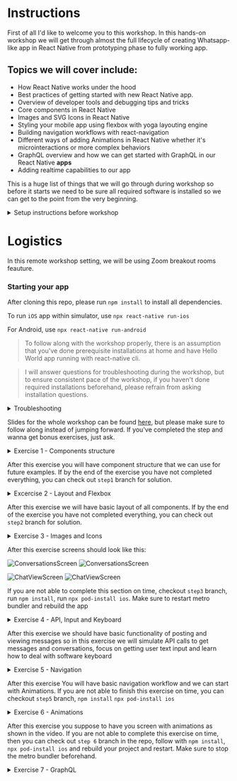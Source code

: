 # Instructions

First of all I'd like to welcome you to this workshop.
In this hands-on workshop we will get through almost the full lifecycle of creating Whatsapp-like app in React Native from prototyping phase to fully working app.

## Topics we will cover include:

- How React Native works under the hood
- Best practices of getting started with new React Native app.
- Overview of developer tools and debugging tips and tricks
- Core components in React Native
- Images and SVG Icons in React Native
- Styling your mobile app using flexbox with yoga layouting engine
- Building navigation workflows with react-navigation
- Different ways of adding Animations in React Native whether it's microinteractions or more complex behaviors
- GraphQL overview and how we can get started with GraphQL in our React Native **apps**
- Adding realtime capabilities to our app

This is a huge list of things that we will go through during workshop so before it starts we need to be sure all required software is installed so we can get to the point from the very beginning.

<details>
<summary>
Setup instructions before workshop
</summary>

## Remote workshop guidelines

Workshop will be taught using [Zoom](zoom.us) software. It's crucial that you download Zoom from official website.
https://zoom.us/download

We will use Zoom breakout rooms feature, which means that you will be splitted into groups during hands on part of the excercise and assigned into so-called "Breakout rooms".
In breakout room you are assigned to its crucial that you collaborate and share screen to ask guidelines. That's the best part of the remote workshop and it makes it even more interactive and engaging than in-person one.
I will go through every room to participate in discussions, help answering questions and so on.

I encourage you to keep video on at all times, so experience will be more human and social. I also encoruage you to use Mute feature if you are not talking to disable background noise.

## Having your Machine Ready - 3 Easy Steps

You'll be able to write React Native code for either iOS, Android, or both. Let's make sure your machine is ready to get rolling.

It's important that you are able to run a "Hello World" app **BEFORE** this workshop, even if you're not familiar with the steps.

We'll go over all the tools you've installed, but for now let's get you setup. If these steps seem rudimentary, then good! That's why
we want them out of the way before the workshop. If these tools are new to you, please spend some time familiarizing yourself
as we will mention but not go into detail on their exact use.

### 1. Git/GitHub source control

This part isn't critical, but we'll be occasionally pushing our code to a repo in the demo. If you would like to follow along
with those steps, be sure to have a [GitHub](https://github.com/) account and install Git for your OS.

Installing Git: https://www.atlassian.com/git/tutorials/install-git

### 2. React Native - using Native

There is a quick-start and there is a native code start. We'll be using the native-cli option. I will showcase also Expo option, but it's important you to get native-cli working before the workshop

The directions can be found here: https://reactnative.dev/docs/environment-setup

Please click the native tab and follow the steps provided.

> **React Native CLI Quickstart**

### 3. Hello World - Goodbye World?

Each of the directions above, ask you to generate "AwesomeProject" and run it. If you've done that you're ready for our workshop!

</details>

# Logistics

In this remote workshop setting, we will be using Zoom breakout rooms feauture.

### Starting your app

After cloning this repo, please run `npm install` to install all dependencies.

To run `iOS` app within simulator, use
`npx react-native run-ios`

For Android, use
`npx react-native run-android`

> To follow along with the workshop properly, there is an assumption that you've done prerequisite installations at home and have Hello World app running with react-native cli.

> I will answer questions for troubleshooting during the workshop, but to ensure consistent pace of the workshop, if you haven't done required installations beforehand, please refrain from asking installation questions.

<details>
<summary>Troubleshooting</summary>

If for some reason Android Build has failed, make sure you followed all steps at [https://reactnative.dev/docs/environment-setup](https://reactnative.dev/docs/environment-setup)

Potential fixes:

- Check that you don't have two JDKs in the system
- Check that you have `ANDROID_HOME` defined and in the Path

Potential fix for `SDK not found` (temp fix and a bad practice):

- Add `local.properties` file in `android` directory

Add `sdk.dir=/Users/username/Library/Android/sdk` under it making sure you substitute username with your username.

</details>

Slides for the whole workshop can be found [here](), but please make sure to follow along instead of jumping forward. If you've completed the step and wanna get bonus exercises, just ask.

<details>
    <summary>Exercise 1 - Components structure</summary>

- Install [flipper](https://github.com/facebook/flipper) for debugging
- run `npm install` in the repo after cloning it

- create `src` folder

- create `src/components/Compose.js` component

For this exercise it should return `View`

- create `src/components/Message.js` component

It should get message prop and render it

- create `src/components/ChatItem.js` component

It should get `title` and `description` prop and render them.

- create `src/components/Avatar.js` component

For this exercise it should just return empty `View`

- create `src/screens/Conversations.js` component
- That will contain `ChatItem` component that in future we will turn into chat coversations list.

Data shape will look like this. In next excercises we will get it from api.

```javascript
const chats = [
  {
    id: 1,
    title: 'Lorem Ipsum',
    description: 'Hey there',
    user: {
      avatar: 'http://www.codetic.net/demo/templates/Privado/img/avatar.png',
    },
  },
];
```

- create `src/screens/ChatViewScreen.js` component

This component should have multiple `Message` components to render messages. Use the following mocked data:

```javascript
const messages = [
  {
    id: 1,
    userId: 1,
    message: 'Lorem Ipsum',
  },
  {
    id: 2,
    userId: 2,
    message: 'Lorem Ipsum 2',
  },
];
```

- Switch different screens in `App.js` by changing state (use `useState` hook for that)
- Add a `Button` to `App.js` and switch it's title conditionaly

</details>

After this exercise you will have component structure that we can use for future examples. If by the end of the exercise you have not completed everything, you can check out `step1` branch for solution.

<details>
<summary>
Excercise 2 - Layout and Flexbox
</summary>

Style screens to look like this:

![ConversationsScreen](https://vladjs-presentations.s3-us-west-2.amazonaws.com/EXC2.png)
![ConversationsScreen](https://vladjs-presentations.s3-us-west-2.amazonaws.com/EXC22.png)

![ChatViewScreen](https://vladjs-presentations.s3-us-west-2.amazonaws.com/EXC21.png)
![ChatViewScreen](https://vladjs-presentations.s3-us-west-2.amazonaws.com/EXC23.png)

## Resources

- Layout style props https://facebook.github.io/react-native/docs/layout-props.html
- Test style props https://facebook.github.io/react-native/docs/text.html

</details>

After this exercise we will have basic layout of all components. If by the end of the exercise you have not completed everything, you can check out `step2` branch for solution.

<details>
<summary>
Exercise 3 - Images and Icons
</summary>
Add more styling to the app to look like this:

![ConversationsScreen](https://vladjs-presentations.s3-us-west-2.amazonaws.com/EXC3.png)
![ConversationsScreen](https://vladjs-presentations.s3-us-west-2.amazonaws.com/EXC32.png)

![ChatViewScreen](https://vladjs-presentations.s3-us-west-2.amazonaws.com/EXC31.png)
![ChatViewScreen](https://vladjs-presentations.s3-us-west-2.amazonaws.com/EXC33.png)

- Add `ImageBackground` component to `ChatView` screen. Get image from the internet and load it locally by using `require` syntax.
- Create `Avatar` component and add it to `ChatItem` component.
- Use `FlatList` for rendering both list of conversations and messages
- Add `chevron-right` icon from `react-native-vector-icons/MaterialIcons`

> Make sure to install `react-native-vector-icons`

Vector Icons: https://github.com/oblador/react-native-vector-icons

after you install make sure on `iOS` to run `npx pod-install ios`

<details> 
    <summary>
    Installation instructions
    </summary>
Make sure to add to `Info.plist` the following:

```
<key>UIAppFonts</key>
	<array>
		<string>AntDesign.ttf</string>
		<string>Entypo.ttf</string>
		<string>EvilIcons.ttf</string>
		<string>Feather.ttf</string>
		<string>FontAwesome.ttf</string>
		<string>FontAwesome5_Brands.ttf</string>
		<string>FontAwesome5_Regular.ttf</string>
		<string>FontAwesome5_Solid.ttf</string>
		<string>Foundation.ttf</string>
		<string>Ionicons.ttf</string>
		<string>MaterialCommunityIcons.ttf</string>
		<string>MaterialIcons.ttf</string>
		<string>Octicons.ttf</string>
		<string>SimpleLineIcons.ttf</string>
		<string>Zocial.ttf</string>
	</array>
```

and for android to `app/build.gradle` the following:

`apply from: "../../node_modules/react-native-vector-icons/fonts.gradle"`

</details>

If there are no network images on Android it means your emulator has no access to internet. Run emulator with:

```
emulator Pixel_3_API_28 -dns-server 8.8.8.8
```

</details>

After this exercise screens should look like this:

![ConversationsScreen](https://vladjs-presentations.s3-us-west-2.amazonaws.com/EXC4.png)
![ConversationsScreen](https://vladjs-presentations.s3-us-west-2.amazonaws.com/EXC42.png)

![ChatViewScreen](https://vladjs-presentations.s3-us-west-2.amazonaws.com/EXC41.png)
![ChatViewScreen](https://vladjs-presentations.s3-us-west-2.amazonaws.com/EXC43.png)

If you are not able to complete this section on time, checkout `step3` branch, run `npm install`, run `npx pod-install ios`. Make sure to restart metro bundler and rebuild the app

<details>
<summary>Exercise 4 - API, Input and Keyboard</summary>

- create `services/api.js` file where you will have mocked api calls.

```javascript
export const mockMessages = [
  {
    userId: 1,
    message: 'Hi Vladimir',
  },
  {
    userId: 2,
    message: 'Hi, John',
  },
  {
    userId: 1,
    message: 'When we will learn real data fetching?',
  },
  {
    userId: 2,
    message:
      "Let's get the basic first. We need to understand styling and handling inputs right? After all you want not only to receive but send messages too right?",
  },
];

export const chats = [
  {
    id: '123',
    title: 'Sophia Willis',
    description: 'Hey there',
    user: {
      avatarUrl: 'https://randomuser.me/api/portraits/women/43.jpg',
    },
    date: '8:30am',
  },
  {
    id: '234',
    title: 'Ken Wheeler',
    description: "What's up, Dude?",
    user: {
      avatarUrl: 'https://avatars2.githubusercontent.com/u/286616?s=460&v=4',
    },
    date: 'Yesterday',
  },
  {
    id: '123',
    title: 'John Doe',
    description: 'Hey there',
    user: {
      avatarUrl: 'https://randomuser.me/api/portraits/men/38.jpg',
    },
    date: 'Yesterday',
  },
  {
    id: '123',
    title: 'John',
    description: 'Hey there',
    user: {
      avatarUrl: 'https://randomuser.me/api/portraits/men/39.jpg',
    },
    date: 'Yesterday',
  },
  {
    id: '123',
    title: 'Zoey Barnes',
    description: "How's going?",
    user: {
      avatarUrl: 'https://randomuser.me/api/portraits/women/48.jpg',
    },
    date: '15/04/2018',
  },
];

export const getChats = () =>
  new Promise((resolve) => setTimeout(() => resolve(chats), 1000));

export const getMessagesById = (id) =>
  new Promise((resolve) => setTimeout(() => resolve(mockMessages), 1000));

export const postMessage = (message) =>
  mockMessages.push({
    userId: 1,
    message,
  });
```

- Use these calls to load chats and messages
- Write Compose component to post new messages using `postMessage` method from `services/api`. For input use [`TextInput` component](https://reactnative.dev/docs/textinput.html)
- When Keyboard is opened, use [`KeyboardAvoidingView`](https://reactnative.dev/docs/keyboardavoidingview.html) to make sure it's not covering the `TextInput`
- Dismiss Keyboard and empty the field when posting a new message

</details>

After this exercise we should have basic functionality of posting and viewing messages so in this exercise we will simulate API calls to get messages and conversations, focus on getting user text input and learn how to deal with software keyboard

<details>
<summary>
Exercise 5 - Navigation
</summary>

Install React-navigation by following https://reactnavigation.org/docs/getting-started

In a nutshell it's the following steps:
`npm install --save @react-navigation/native`
`npm install --save react-native-reanimated react-native-gesture-handler react-native-screens react-native-safe-area-context @react-native-community/masked-view`

Install stack navigator: `npm install --save @react-navigation/stack`

If You are on Mac install pods as well:
`npx pod-install ios`

- Remove Navigation buttons from the bottom of the screen
- Create Navigation from `ConversationScreen` to `ChatViewScreen` passing title of the conversation as a param.
- Display conversation title in the header on `ChatViewScreen` and load relevant messages for conversation based on id (it will matter for later stage exercises. Right now messages will be the same)
- Add left button on the left on `ChatViewScreen` with chevron left and `goBack` navigation
- Adjust keyboard offset on `ChatViewScreen` using the following technique:

```javascript
import {HeaderHeightContext} from '@react-navigation/stack';

<HeaderHeightContext.Consumer>
  {({headerHeight}) => (
    <KeyboardAvoidingView
            style={styles.container}
            behavior={Platform.OS === 'ios' ? 'padding' : null}
            keyboardVerticalOffset={headerHeight}>
  )}
</HeaderHeightContext.Consumer>
```

</details>

After this exercise You will have basic navigation workflow and we can start with Animations. If you are not able to finish this exercise on time, you can checkout `step5` branch, `npm install` `npx pod-install ios`

<details>
<summary>
Exercise 6 - Animations
</summary>

Take a look at the following video and implement
Animations using `Animated` API and `react-native-animatable`

https://www.youtube.com/watch?v=OmZfMNsvBQA

For Messages, use `react-native-animatable` and for Chat Items use `Animated` API.

Bonus: On `ConversationScreen`, make messages appear one after another with `100ms` delay. Hint: You can use `Animated.delay` and `Animated.sequence` for that

</details>

After this exercise you suppose to have you screen with animations as shown in the video. If you are not able to complete this exercise on time, then you can check out `step 6` branch in the repo, follow with `npm install`, `npx pod-install ios` and rebuild your project and restart. Make sure to stop the metro bundler beforehand.

<details>
<summary>
Exercise 7 - GraphQL
</summary>

Install Apollo GraphQL client by following this document:
https://www.apollographql.com/docs/react/get-started/

Configure your client for real-time capabilities like so:

```javascript
import {ApolloClient} from 'apollo-client';
import {InMemoryCache} from 'apollo-cache-inmemory';
import {HttpLink} from 'apollo-link-http';
import {split} from 'apollo-link';
import {WebSocketLink} from 'apollo-link-ws';
import {getMainDefinition} from 'apollo-utilities';

// Create an http link:
const httpLink = new HttpLink({
  uri: 'endpoint url',
});

// Create a WebSocket link:
const wsLink = new WebSocketLink({
  uri: `ws://endpoint url`,
  options: {
    reconnect: true,
  },
});

// using the ability to split links, you can send data to each link
// depending on what kind of operation is being sent
const link = split(
  // split based on operation type
  ({query}) => {
    const definition = getMainDefinition(query);
    return (
      definition.kind === 'OperationDefinition' &&
      definition.operation === 'subscription'
    );
  },
  wsLink,
  httpLink,
);

const cache = new InMemoryCache();
const client = new ApolloClient({
  // Provide required constructor fields
  cache: cache,
  link: link,
});
```

- Now instead of having API calls, use `useQuery` hook to get conversations from the endpoint created during the workshop.

- Use `useMutation` to post message to this endpoint. Finally use `useSubscription` to get real-time data.
- Get rid of `api/services`

</details>
